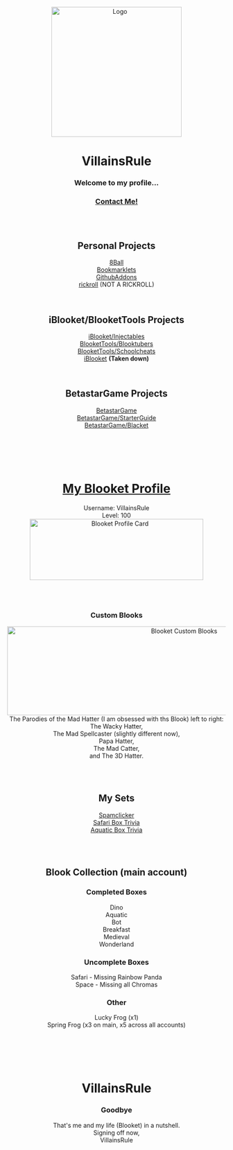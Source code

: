 <div id="top"></div>
<br />
<div align="center">
    <img src="https://avatars.githubusercontent.com/u/101288516?v=4" alt="Logo" width="300" height="300">
  <h1 align="center">VillainsRule</h1>
  <h3 align="center">Welcome to my profile...</h3>
  <h3 align="center"><a href="https://github.com/orgs/VillainsRule2000/discussions">Contact Me!</a></h3>
</div>
<br>
<div id="top"></div>
<br />
<div align="center">
  <h2 align="center">Personal Projects</h2>

  <p align="center">
    <a href="https://github.com/VillainsRule2000/8Ball">8Ball</a><br>
    <a href="https://villainsrule2000.github.io/Bookmarklets/">Bookmarklets</a><br>
    <a href="https://github.com/villainsrule2000/GithubAddons">GithubAddons</a><br>
    <a href="https://villainsrule2000.github.io/rickroll">rickroll</a> (NOT A RICKROLL)<br>
  </p>
  <br>
  <h2 align="center">iBlooket/BlooketTools Projects</h2>

  <p align="center">
    <a href="https://iblooket.github.io/Injectables">iBlooket/Injectables</a><br>
      <a href="https://blookettools.github.io/blooktubers/">BlooketTools/Blooktubers</a><br>
    <a href="https://github.com/BlooketTools/Schoolcheats">BlooketTools/Schoolcheats</a><br>
    <a href="https://iblooket.github.io">iBlooket</a> <b>(Taken down)</b>
  </p>
  <br>
  <h2 align="center">BetastarGame Projects</h2>

  <p align="center">
    <a href="https://betastargame.github.io">BetastarGame</a><br>
    <a href="https://github.com/BetastarGame/StarterGuide">BetastarGame/StarterGuide</a><br>
    <a href="https://github.com/BetastarGame/Blacket">BetastarGame/Blacket</a>
  </p>
</div>
<br>
<br>
<br>
<div id="top"></div>
<br />
<div align="center">
  <h1 align="center"><a href="https://dashboard.blooket.com/stats?name=VillainsRule">My Blooket Profile</a></h1>

  <p align="center">
    Username: VillainsRule<br>
    Level: 100<br>
    <img src="https://user-images.githubusercontent.com/101288516/162641587-dcb45510-b811-4191-a6cd-bbb38e67ca44.png" alt="Blooket Profile Card" width="400" height="141">
  </p>
</div>
<br>
<div id="top"></div>
<br />
<div align="center">
  <h3 align="center">Custom Blooks</h3>

  <p align="center">
    <img src="https://user-images.githubusercontent.com/101288516/162641667-52e14979-8052-4f11-b1e1-cb8e833ac299.png" alt="Blooket Custom Blooks" width="800" height="205"><br>
    The Parodies of the Mad Hatter (I am obsessed with ths Blook) left to right:<br>
    The Wacky Hatter,<br>
    The Mad Spellcaster (slightly different now),<br>
    Papa Hatter,<br>
    The Mad Catter,<br>
    and The 3D Hatter.
  </p>
</div>
<br>
<div id="top"></div>
<br />
<div align="center">
  <h2 align="center">My Sets</h2>

  <p align="center">
    <a href="https://www.blooket.com/set/622253d9065ce38701245299">Spamclicker</a><br>
    <a href="https://www.blooket.com/set/624f2f29adc794359923a685">Safari Box Trivia</a><br>
    <a href="https://www.blooket.com/set/6251e2e45d65c030fb5f3d64">Aquatic Box Trivia</a><br
  </p>
</div>
<br>
<div id="top"></div>
<br />
<div align="center">
  <h2 align="center">Blook Collection (main account)</h2>

  <h3 align="center">Completed Boxes</h3>
  
  <p align="center">
    Dino<br>
    Aquatic<br>
    Bot<br>
    Breakfast<br>
    Medieval<br>
    Wonderland<br>
  </p>
  <h3 align="center">Uncomplete Boxes</h3>
  
  <p align="center">
    Safari - Missing Rainbow Panda<br>
    Space - Missing all Chromas<br>
  </p>
  <h3 align="center">Other</a></h3>
  
  <p align="center">
    Lucky Frog (x1)<br>
    Spring Frog (x3 on main, x5 across all accounts)<br>
  </p>
</div>
<br>
<br>
<br>
<div id="top"></div>
<br />
<div align="center">
  <h1 align="center">VillainsRule</h1>
  <h3 align="center">Goodbye</h3>


  <p align="center">
    That's me and my life (Blooket) in a nutshell.<br>
    Signing off now,<br>
    VillainsRule
  </p>
</div>
